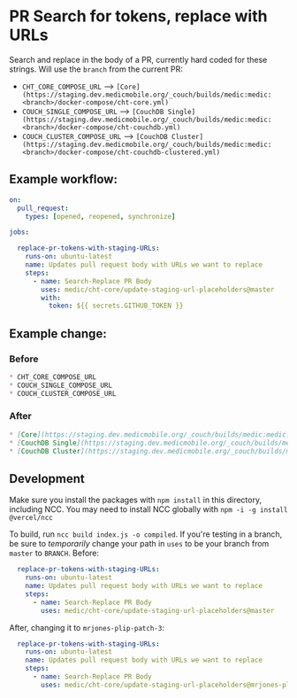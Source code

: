 # PR Search for tokens, replace with URLs

Search and replace in the body of a PR, currently hard coded for these strings. Will use the `branch` from the current PR:

* `CHT_CORE_COMPOSE_URL` --> `[Core](https://staging.dev.medicmobile.org/_couch/builds/medic:medic:<branch>/docker-compose/cht-core.yml)`
* `COUCH_SINGLE_COMPOSE_URL` --> `[CouchDB Single](https://staging.dev.medicmobile.org/_couch/builds/medic:medic:<branch>/docker-compose/cht-couchdb.yml)`
* `COUCH_CLUSTER_COMPOSE_URL` --> `[CouchDB Cluster](https://staging.dev.medicmobile.org/_couch/builds/medic:medic:<branch>/docker-compose/cht-couchdb-clustered.yml)`

## Example workflow:

```yaml
on:
  pull_request:
    types: [opened, reopened, synchronize]

jobs:

  replace-pr-tokens-with-staging-URLs:
    runs-on: ubuntu-latest
    name: Updates pull request body with URLs we want to replace
    steps:
      - name: Search-Replace PR Body
        uses: medic/cht-core/update-staging-url-placeholders@master
        with:
          token: ${{ secrets.GITHUB_TOKEN }}
```


## Example change:

### Before

```markdown
* CHT_CORE_COMPOSE_URL
* COUCH_SINGLE_COMPOSE_URL
* COUCH_CLUSTER_COMPOSE_URL
```

### After

```markdown
* [Core](https://staging.dev.medicmobile.org/_couch/builds/medic:medic:<branch>/docker-compose/cht-core.yml)
* [CouchDB Single](https://staging.dev.medicmobile.org/_couch/builds/medic:medic:<branch>/docker-compose/cht-couchdb.yml)
* [CouchDB Cluster](https://staging.dev.medicmobile.org/_couch/builds/medic:medic:<branch>/docker-compose/cht-couchdb-clustered.yml)
```

## Development

Make sure you install the packages with `npm install` in this directory, including NCC. You may need to install NCC
globally with `npm -i -g install @vercel/ncc`

To build, run `ncc build index.js -o compiled`.  If you're testing in a branch, be sure to *temporarily* change your
path in `uses` to be your branch from `master` to `BRANCH`.  Before:

```yaml
  replace-pr-tokens-with-staging-URLs:
    runs-on: ubuntu-latest
    name: Updates pull request body with URLs we want to replace
    steps:
      - name: Search-Replace PR Body
        uses: medic/cht-core/update-staging-url-placeholders@master
```

After, changing it to `mrjones-plip-patch-3`:

```yaml
  replace-pr-tokens-with-staging-URLs:
    runs-on: ubuntu-latest
    name: Updates pull request body with URLs we want to replace
    steps:
      - name: Search-Replace PR Body
        uses: medic/cht-core/update-staging-url-placeholders@mrjones-plip-patch-3
```
